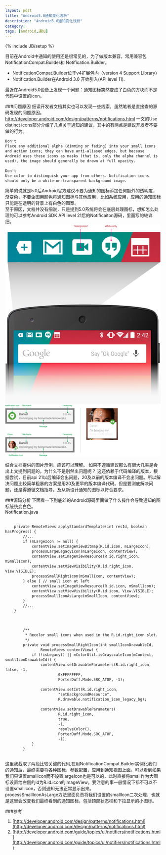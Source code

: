 ```yaml
---
layout: post
title: "Android5.0通知变化浅析"
description: "Android5.0通知变化浅析"
category: 
tags: [android,通知]
---
```

{% include JB/setup %}

目前在Android中通知的使用还是很常见的，为了做版本兼容，常用兼容包NotificationCompat.Builder和 Notification.Builder。

* NotificationCompat.Builder位于v4扩展包内（version 4 Support Library）
* Notification.Builder在Android 3.0 开始引入(API level 11).

最近在Android5.0设备上发现一个问题：通知图标突然变成了白色的方块而不是代码中设置的icon。


###问题原因
细读开发者文档其实也可以发现一些线索，虽然笔者是直接查的源码发现的问题原因。http://developer.android.com/design/patterns/notifications.html 一文的Use distinct icons部分介绍了几点关于通知的建议，其中的有两点是建议开发者不要做的行为。  

	Don't
	Place any additional alpha (dimming or fading) into your small icons and action icons; they can have anti-aliased edges, but because Android uses these icons as masks (that is, only the alpha channel is used), the image should generally be drawn at full opacity.
	
	Don't
	Use color to distinguish your app from others. Notification icons should only be a white-on-transparent background image.

简单的说就是5.0后Android官方建议不要为通知的图标添加任何额外的透明度，渐变色，不要企图用颜色将通知图标与其他应用，比如系统应用，应用的通知图标只能是在透明的背景上有白色的图案。  
至于原因，文档并没有细说，只是提到5.0系统将会在底层处理图标，想知怎么处理的可以参考Android SDK API level 21后的Notificaiton源码，里面写的较详细。  
![Project Structure](https://raw.githubusercontent.com/avenwu/blogs/master/blog/resources/ProductIcons.png)  
![Project Structure](https://raw.githubusercontent.com/avenwu/blogs/master/blog/resources/basic_combo.png)

结合文档提供的图片示例，应该可以理解。
如果不遵循建议那么有很大几率是会出上文提到问题的，为什么不是别然出问题呢？
这还依赖于代码编译的版本，根据尝试，目前api 21以后编译会出问题，20及以前的版本编译不会出问题。所以解决问题比较简单粗暴的方案是用20及更早的版本编译代码。但是要测底解决问题，还是得遵循文档指导，及从新设计通知的图标以符合要求。

###源码分析
下面看一下到底21的Android源码里面做了什么操作会导致通知的图标统统变白色。  
Notification.java

```

	private RemoteViews applyStandardTemplate(int resId, boolean 	hasProgress) {
		//...
		if (mLargeIcon != null) {
        	contentView.setImageViewBitmap(R.id.icon, mLargeIcon);
         	processLargeLegacyIcon(mLargeIcon, contentView);
         	contentView.setImageViewResource(R.id.right_icon, mSmallIcon);
         	contentView.setViewVisibility(R.id.right_icon, View.VISIBLE);
         	processSmallRightIcon(mSmallIcon, contentView);
     	} else { // small icon at left
         	contentView.setImageViewResource(R.id.icon, mSmallIcon);
         	contentView.setViewVisibility(R.id.icon, View.VISIBLE);
         	processSmallIconAsLarge(mSmallIcon, contentView);
    	}
    	//...
	}


```

```

        /**
         * Recolor small icons when used in the R.id.right_icon slot.
         */
        private void processSmallRightIcon(int smallIconDrawableId,
                RemoteViews contentView) {
            if (!isLegacy() || mColorUtil.isGrayscaleIcon(mContext, smallIconDrawableId)) {
                contentView.setDrawableParameters(R.id.right_icon, false, -1,
                        0xFFFFFFFF,
                        PorterDuff.Mode.SRC_ATOP, -1);

                contentView.setInt(R.id.right_icon,
                        "setBackgroundResource",
                        R.drawable.notification_icon_legacy_bg);

                contentView.setDrawableParameters(
                        R.id.right_icon,
                        true,
                        -1,
                        resolveColor(),
                        PorterDuff.Mode.SRC_ATOP,
                        -1);
            }
        }
        
```
	
这里我截取了两段比较关键的代码,在用NotificationCompat.Builder实例化我们的通知后，最终需要将各种图标，参数配置，应用到通知视图上面。可以看到如果我们只设置smallIcon而不设置largeIcon也是可以的，此时直接将small作为大图标设置给左侧的id为R.id.icon的ImageView。要注意的事一般情况下都不可以不设置smallIcon，否则通知无法正常显示出来。  
processSmallIconAsLarge方法里面负责将我们设置的smallIcon二次处理，也就是这里会改变我们最终看到的通知图标，包括顶部状态栏和下拉显示的小图标。
	
	
	
###参考
1. [http://developer.android.com/design/patterns/notifications.html](http://developer.android.com/design/patterns/notifications.html)
2. [http://developer.android.com/guide/topics/ui/notifiers/notifications.html](http://developer.android.com/guide/topics/ui/notifiers/notifications.html)
